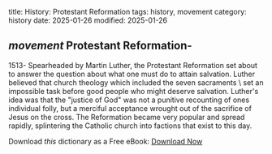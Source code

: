 title: History: Protestant Reformation
tags: history, movement
category: history
date: 2025-01-26
modified: 2025-01-26

## _movement_  Protestant Reformation-
1513-
Spearheaded by Martin Luther,
  the Protestant Reformation set about to answer the question about
  what one must do to attain salvation.  Luther believed that church
  theology which included the   seven sacraments \ set an
  impossible task before good people who might deserve salvation.
  Luther's idea was that the "justice of God" was not a punitive
  recounting of ones individual folly, but a merciful acceptance
  wrought out of the sacrifice of Jesus on the cross.  The Reformation
  became very popular and spread rapidly, splintering the Catholic
  church into factions that exist to this day.


Download *this* dictionary as a Free eBook: [Download Now]({static}static/CairnsHistoryDictionary.pdf)

